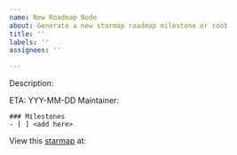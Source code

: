 ```yaml
---
name: New Roadmap Node
about: Generate a new starmap roadmap milestone or root
title: ''
labels: ''
assignees: ''

---
```


Description: <add here>

ETA: YYY-MM-DD
Maintainer: 

```[tasklist]
### Milestones
- [ ] <add here>
```

View this [starmap](https://starmap.site/) at: <link>
